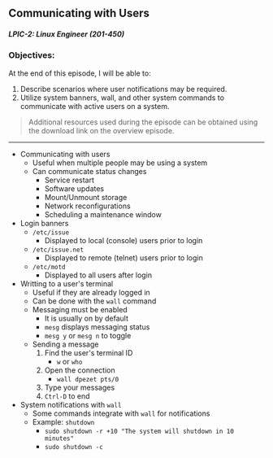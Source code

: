 ## Communicating with Users  
##### LPIC-2: Linux Engineer (201-450)  

### Objectives:  

At the end of this episode, I will be able to:  

1. Describe scenarios where user notifications may be required.
2. Utilize system banners, wall, and other system commands to communicate with active users on a system. 

>Additional resources used during the episode can be obtained using the download link on the overview episode.  

-----------------------------------------------------------

* Communicating with users
	+ Useful when multiple people may be using a system
	+ Can communicate status changes
		- Service restart
		- Software updates
		- Mount/Unmount storage
		- Network reconfigurations
		- Scheduling a maintenance window
* Login banners
	+ `/etc/issue`
		- Displayed to local (console) users prior to login
	+ `/etc/issue.net`
		- Displayed to remote (telnet) users prior to login
	+ `/etc/motd`
		- Displayed to all users after login
* Writting to a user's terminal
	+ Useful if they are already logged in
	+ Can be done with the `wall` command
	+ Messaging must be enabled
		- It is usually on by default
		- `mesg` displays messaging status
		- `mesg y` or `mesg n` to toggle
	+ Sending a message
		1. Find the user's terminal ID
			+ `w` or `who`
		2. Open the connection
			+ `wall dpezet pts/0`
		3. Type your messages
		4. `Ctrl-D` to end
* System notifications with `wall`
	+ Some commands integrate with `wall` for notifications
	+ Example: `shutdown`
		- `sudo shutdown -r +10 "The system will shutdown in 10 minutes"`
		- `sudo shutdown -c`
